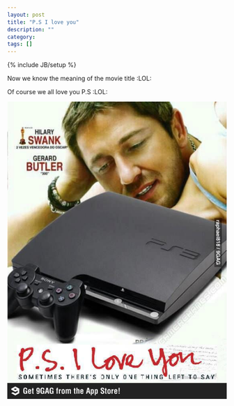 ```yaml
---
layout: post
title: "P.S I love you"
description: ""
category: 
tags: []
---
```

{% include JB/setup %}

Now we know the meaning of the movie title :LOL:

Of course we all love you P.S :LOL:

![P.S I love you](/files/2012-12-31-ps-i-love-you/ps.jpg)
